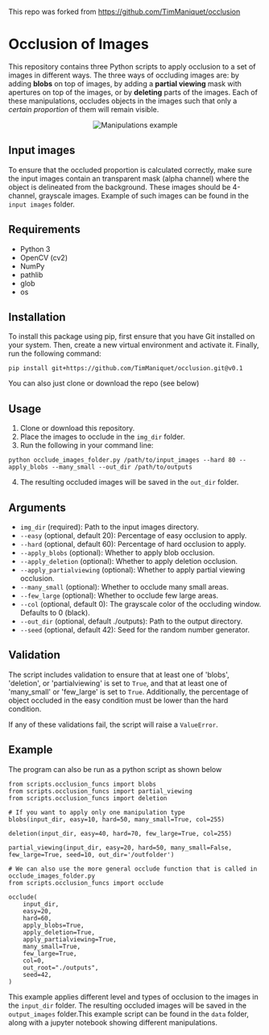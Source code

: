 This repo was forked from https://github.com/TimManiquet/occlusion 

# Occlusion of Images
This repository contains three Python scripts to apply occlusion to a set of images in different ways. The three ways of occluding images are: by adding **blobs** on top of images, by adding a **partial viewing** mask with apertures on top of the images, or by **deleting** parts of the images. Each of these manipulations, occludes objects in the images such that only a _certain proportion_ of them will remain visible.

<p align="center" width="100%">
<img
   src="https://github.com/HOPLAB-LBP/occlusion/blob/main/data/manipulations.png" 
   alt="Manipulations example" 
   align="center"
   title="Manipulations example"
   style="display: inline-block; margin: 0 auto; max-width: 300px">
</p>

## Input images
To ensure that the occluded  proportion is calculated correctly, make sure the input images contain an transparent mask (alpha channel) where the object is delineated from the background. These images should be 4-channel, grayscale images. Example of such images can be found in the `input images` folder.

## Requirements
- Python 3
- OpenCV (cv2)
- NumPy
- pathlib
- glob
- os

## Installation

To install this package using pip, first ensure that you have Git installed on your system. Then, create a new virtual environment and activate it. Finally, run the following command:

```pip install git+https://github.com/TimManiquet/occlusion.git@v0.1```

You can also just clone or download the repo (see below)

## Usage
1. Clone or download this repository.
2. Place the images to occlude in the `img_dir` folder. 
3. Run the following in your command line:

`python occlude_images_folder.py /path/to/input_images --hard 80 --apply_blobs --many_small --out_dir /path/to/outputs`

4. The resulting occluded images will be saved in the `out_dir` folder.

## Arguments

- `img_dir` (required): Path to the input images directory.
- `--easy` (optional, default 20): Percentage of easy occlusion to apply.
- `--hard` (optional, default 60): Percentage of hard occlusion to apply.
- `--apply_blobs` (optional): Whether to apply blob occlusion.
- `--apply_deletion` (optional): Whether to apply deletion occlusion.
- `--apply_partialviewing` (optional): Whether to apply partial viewing occlusion.
- `--many_small` (optional): Whether to occlude many small areas.
- `--few_large` (optional): Whether to occlude few large areas.
- `--col` (optional, default 0): The grayscale color of the occluding window. Defaults to 0 (black).
- `--out_dir` (optional, default ./outputs): Path to the output directory.
- `--seed` (optional, default 42): Seed for the random number generator.

## Validation

The script includes validation to ensure that at least one of 'blobs', 'deletion', or 'partialviewing' is set to `True`, and that at least one of 'many_small' or 'few_large' is set to `True`. Additionally, the percentage of object occluded in the easy condition must be lower than the hard condition.

If any of these validations fail, the script will raise a `ValueError`.

## Example
The program can also be run as a python script as shown below

```
from scripts.occlusion_funcs import blobs
from scripts.occlusion_funcs import partial_viewing
from scripts.occlusion_funcs import deletion

# If you want to apply only one manipulation type
blobs(input_dir, easy=10, hard=50, many_small=True, col=255)

deletion(input_dir, easy=40, hard=70, few_large=True, col=255)

partial_viewing(input_dir, easy=20, hard=50, many_small=False, few_large=True, seed=10, out_dir='/outfolder')

# We can also use the more general occlude function that is called in occlude_images_folder.py
from scripts.occlusion_funcs import occlude

occlude(
    input_dir,
    easy=20,
    hard=60,
    apply_blobs=True,
    apply_deletion=True,
    apply_partialviewing=True,
    many_small=True,
    few_large=True,
    col=0,
    out_root="./outputs",
    seed=42,
)

```

This example applies different level and types of occlusion to the images in the `input_dir` folder. The resulting occluded images will be saved in the `output_images` folder.This example script can be found in the `data` folder, along with a jupyter notebook showing different manipulations.


